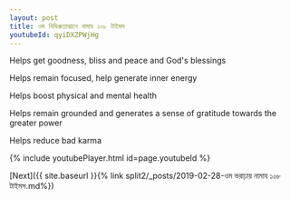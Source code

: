 ```yaml
---
layout: post
title: ওম নিভিরুতাত্মানে নামায ১০৮ টাইমস
youtubeId: qyiDXZPWjHg
---
```

 
 
Helps get goodness, bliss and peace and God's blessings
 
Helps remain focused, help generate inner energy 
 
Helps boost physical and mental health 
 
Helps remain grounded and generates a sense of gratitude towards the greater power 
 
Helps reduce bad karma
 
 
 
 


{% include youtubePlayer.html id=page.youtubeId %}
 
[Next]({{ site.baseurl }}{% link  split2/_posts/2019-02-28-ওম ভরাঢ়ায় নামায ১০৮ টাইমস.md%})
 
